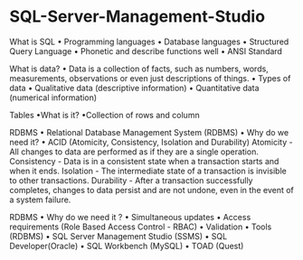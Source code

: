 ﻿# SQL-Server-Management-Studio
What is SQL
 • Programming languages
 • Database languages 
  • Structured Query Language
   • Phonetic and describe functions well
   • ANSI Standard

What is data?
 • Data is a collection of facts, such as numbers, words, 
measurements, observations or even just 
descriptions of things.
 • Types of data
 • Qualitative data (descriptive information)
 • Quantitative data (numerical information)

Tables
 •What is it?
 •Collection of rows and column

 RDBMS
 • Relational Database Management System (RDBMS)
 • Why do we need it?
 • ACID (Atomicity, Consistency, Isolation and Durability)
 Atomicity - All changes to data are performed as if they are a single operation. 
Consistency - Data is in a consistent state when a transaction starts and when it ends.
 Isolation - The intermediate state of a transaction is invisible to other transactions.
 Durability - After a transaction successfully completes, changes to data persist and are not undone, even in the event of a system failure.

 RDBMS
 • Why do we need it ?
   • Simultaneous updates
   • Access requirements (Role Based Access Control - RBAC)
   • Validation
 • Tools (RDBMS)
   • SQL Server Management Studio (SSMS)
   • SQL Developer(Oracle)
   • SQL Workbench (MySQL)
   • TOAD (Quest)

 
 
